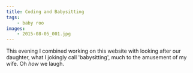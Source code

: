 ```yaml
---
title: Coding and Babysitting
tags:
    - baby roo
images:
    - 2015-08-05_001.jpg
---
```

This evening I combined working on this website with looking after our daughter, what I jokingly call 'babysitting', much to the amusement of my wife. Oh _how_ we laugh.